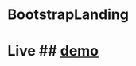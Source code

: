 # BootstrapLanding

# Live ## [demo](https://62b7357a8a18c31571bbe79d--luxury-parfait-cad832.netlify.app)
